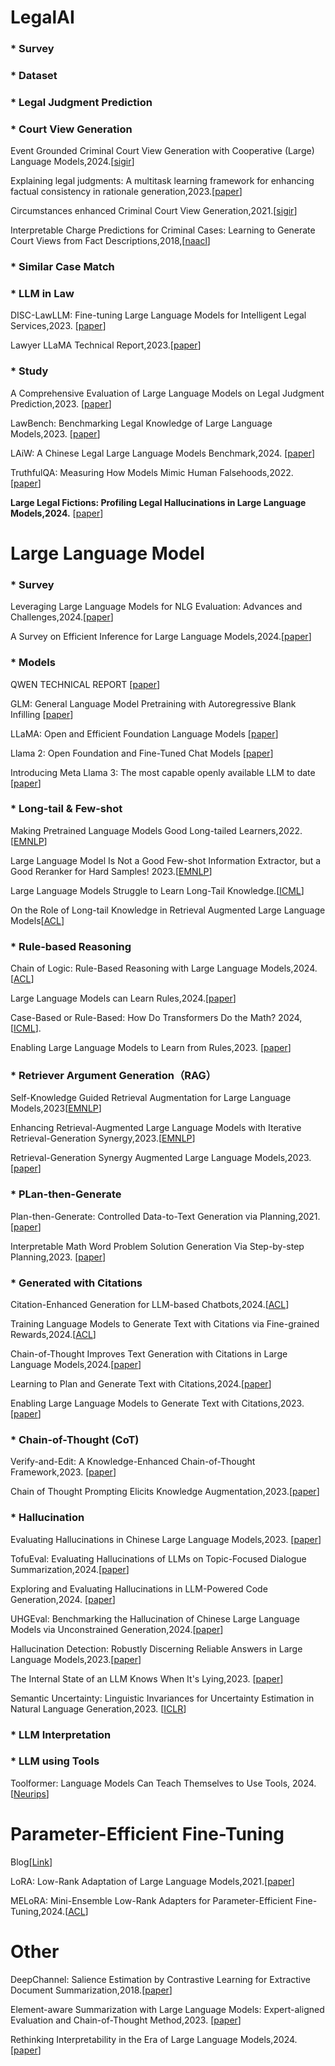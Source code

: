 
# LegalAI

### * Survey

### * Dataset

### * Legal Judgment Prediction

### * Court View Generation

Event Grounded Criminal Court View Generation with Cooperative (Large) Language Models,2024.[[sigir](https://arxiv.org/abs/2404.07001)]

Explaining legal judgments: A multitask learning framework for enhancing factual consistency in rationale generation,2023.[[paper](https://www.sciencedirect.com/science/article/pii/S1319157823004226)]

Circumstances enhanced Criminal Court View Generation,2021.[[sigir](https://dl.acm.org/doi/abs/10.1145/3404835.3462984)]

Interpretable Charge Predictions for Criminal Cases: Learning to Generate Court Views from Fact Descriptions,2018,[[naacl](https://aclanthology.org/N18-1168/)]

### * Similar Case Match

### * LLM in Law

DISC-LawLLM: Fine-tuning Large Language Models for Intelligent Legal Services,2023. [[paper](https://arxiv.org/abs/2309.11325)]

Lawyer LLaMA Technical Report,2023.[[paper](https://arxiv.org/abs/2305.15062)]

### * Study

A Comprehensive Evaluation of Large Language Models on Legal Judgment Prediction,2023. [[paper](https://aclanthology.org/2023.findings-emnlp.490/)]

LawBench: Benchmarking Legal Knowledge of Large Language Models,2023. [[paper](https://arxiv.org/abs/2309.16289)]

LAiW: A Chinese Legal Large Language Models Benchmark,2024. [[paper](https://openreview.net/pdf?id=HEjqNfHCCH)]

TruthfulQA: Measuring How Models Mimic Human Falsehoods,2022. [[paper](https://aclanthology.org/2022.acl-long.229.pdf)]

**Large Legal Fictions: Profiling Legal Hallucinations in Large Language Models,2024.** [[paper](https://arxiv.org/abs/2401.01301)]

# Large Language Model

### * Survey

Leveraging Large Language Models for NLG Evaluation:
Advances and Challenges,2024.[[paper](https://arxiv.org/abs/2401.07103)]

A Survey on Efficient Inference for Large
Language Models,2024.[[paper](https://arxiv.org/abs/2404.14294)]

### * Models
QWEN TECHNICAL REPORT [[paper](https://arxiv.org/abs/2309.16609)]

GLM: General Language Model Pretraining with Autoregressive Blank Infilling [[paper](https://aclanthology.org/2022.acl-long.26.pdf)]

LLaMA: Open and Efficient Foundation Language Models [[paper](https://arxiv.org/abs/2302.13971)]

Llama 2: Open Foundation and Fine-Tuned Chat Models [[paper](https://arxiv.org/abs/2307.09288)]

Introducing Meta Llama 3: The most capable openly available LLM to date [[paper](https://ai.meta.com/blog/meta-llama-3/)]

### * Long-tail & Few-shot

Making Pretrained Language Models Good Long-tailed Learners,2022.[[EMNLP](https://aclanthology.org/2022.emnlp-main.217.pdf)]

Large Language Model Is Not a Good Few-shot Information Extractor, but a Good Reranker for Hard Samples! 2023.[[EMNLP](https://aclanthology.org/2023.findings-emnlp.710.pdf)]

Large Language Models Struggle to Learn Long-Tail Knowledge.[[ICML](https://proceedings.mlr.press/v202/kandpal23a/kandpal23a.pdf)]

On the Role of Long-tail Knowledge in Retrieval Augmented Large Language Models[[ACL](https://aclanthology.org/2024.acl-short.12.pdf)]


### * Rule-based Reasoning

Chain of Logic: Rule-Based Reasoning with Large Language Models,2024.[[ACL](https://aclanthology.org/2024.findings-acl.159.pdf)]

Large Language Models can Learn Rules,2024.[[paper](https://arxiv.org/abs/2310.07064)]

Case-Based or Rule-Based: How Do Transformers Do the Math? 2024,[[ICML](https://arxiv.org/abs/2402.17709)].

Enabling Large Language Models to Learn from Rules,2023. [[paper](https://arxiv.org/pdf/2311.08883v2)]

### * Retriever Argument Generation（RAG）

Self-Knowledge Guided Retrieval Augmentation
for Large Language Models,2023[[EMNLP](https://aclanthology.org/2023.findings-emnlp.691/)]

Enhancing Retrieval-Augmented Large Language Models with Iterative Retrieval-Generation Synergy,2023.[[EMNLP](https://aclanthology.org/2023.findings-emnlp.620/)]

Retrieval-Generation Synergy Augmented Large Language Models,2023.[[paper](https://arxiv.org/abs/2310.05149)]

### * PLan-then-Generate
Plan-then-Generate: Controlled Data-to-Text Generation via Planning,2021.[[paper](https://aclanthology.org/2021.findings-emnlp.76/)]

Interpretable Math Word Problem Solution Generation
Via Step-by-step Planning,2023. [[paper](https://aclanthology.org/2023.acl-long.379/)]

### * Generated with Citations

Citation-Enhanced Generation for LLM-based Chatbots,2024.[[ACL](https://aclanthology.org/2024.acl-long.79)]

Training Language Models to Generate Text with Citations via Fine-grained Rewards,2024.[[ACL](https://arxiv.org/pdf/2402.04315)]

Chain-of-Thought Improves Text Generation with Citations in Large Language Models,2024.[[paper](https://ojs.aaai.org/index.php/AAAI/article/view/29794)]

Learning to Plan and Generate Text with Citations,2024.[[paper](https://arxiv.org/abs/2404.03381)]

Enabling Large Language Models to Generate Text with Citations,2023.[[paper](https://aclanthology.org/2023.emnlp-main.398/)]



### * Chain-of-Thought (CoT)

Verify-and-Edit: A Knowledge-Enhanced Chain-of-Thought Framework,2023. [[paper](https://aclanthology.org/2023.acl-long.320.pdf)]

Chain of Thought Prompting Elicits Knowledge Augmentation,2023.[[paper](https://aclanthology.org/2023.findings-acl.408.pdf)]

### * Hallucination

Evaluating Hallucinations in Chinese Large Language Models,2023. [[paper](https://arxiv.org/abs/2310.03368)]

TofuEval: Evaluating Hallucinations of LLMs on Topic-Focused Dialogue Summarization,2024.[[paper](https://arxiv.org/abs/2402.13249)]

Exploring and Evaluating Hallucinations in LLM-Powered Code Generation,2024. [[paper](https://arxiv.org/abs/2404.00971)]

UHGEval: Benchmarking the Hallucination of
Chinese Large Language Models via Unconstrained Generation,2024.[[paper](https://arxiv.org/abs/2311.15296)]

Hallucination Detection: Robustly Discerning Reliable Answers in Large Language Models,2023.[[paper](https://dl.acm.org/doi/pdf/10.1145/3583780.3614905)]

The Internal State of an LLM Knows When It's Lying,2023. [[paper](https://arxiv.org/abs/2304.13734)]

Semantic Uncertainty: Linguistic Invariances for Uncertainty Estimation in Natural Language Generation,2023. [[ICLR](https://openreview.net/pdf?id=VD-AYtP0dve)]


### * LLM Interpretation

### * LLM using Tools
Toolformer: Language Models Can Teach Themselves to Use Tools, 2024. [[Neurips](https://papers.nips.cc/paper_files/paper/2023/hash/d842425e4bf79ba039352da0f658a906-Abstract-Conference.html)]

# Parameter-Efficient Fine-Tuning

Blog[[Link](https://spaces.ac.cn/archives/9590)]

LoRA: Low-Rank Adaptation of Large Language Models,2021.[[paper](https://arxiv.org/abs/2106.09685)]

MELoRA: Mini-Ensemble Low-Rank Adapters for Parameter-Efficient Fine-Tuning,2024.[[ACL](https://aclanthology.org/2024.acl-long.168)]

# Other

DeepChannel: Salience Estimation by Contrastive Learning
for Extractive Document Summarization,2018.[[paper](https://arxiv.org/abs/1811.02394)]

Element-aware Summarization with Large Language Models:
Expert-aligned Evaluation and Chain-of-Thought Method,2023. [[paper](https://aclanthology.org/2023.acl-long.482.pdf)]

Rethinking Interpretability in the Era of Large Language Models,2024.[[paper](https://arxiv.org/abs/2402.01761)]